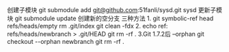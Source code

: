 创建子模块
    git submodule add git@github.com:51fanli/sysd.git sysd
更新子模块
    git submodule update
创建新的空分支
    三种方法
    1.
    git symbolic-ref head refs/heads/empty
    rm .git/index
    git clean -fdx
    2.
    echo ref: refs/heads/newbranch > .git/HEAD
    git rm -rf .
    3.Git 1.7.2后 –orphan
    git checkout --orphan newbranch
    git rm -rf .
